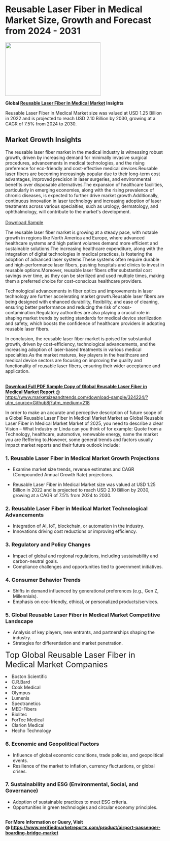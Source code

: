<H1>Reusable Laser Fiber in Medical Market Size, Growth and Forecast from 2024 - 2031</H1><img class="aligncenter size-medium wp-image-584254" src="https://thirdeyenews.in/wp-content/uploads/2024/09/Global-Market-Research-300x168.jpeg" alt="" width="300" height="168" /><p><strong>Global&nbsp;<a href="https://www.marketsizeandtrends.com/download-sample/324224/?utm_source=Github8j?utm_medium=218">Reusable Laser Fiber in Medical Market</a> Insights</strong></p><p>Reusable Laser Fiber in Medical Market size was valued at USD 1.25 Billion in 2022 and is projected to reach USD 2.10 Billion by 2030, growing at a CAGR of 7.5% from 2024 to 2030.</p><p><h2>Market Growth Insights</h2> <p>The reusable laser fiber market in the medical industry is witnessing robust growth, driven by increasing demand for minimally invasive surgical procedures, advancements in medical technologies, and the rising preference for eco-friendly and cost-effective medical devices.Reusable laser fibers are becoming increasingly popular due to their long-term cost advantages, improved precision in laser surgeries, and environmental benefits over disposable alternatives.The expansion of healthcare facilities, particularly in emerging economies, along with the rising prevalence of chronic diseases, is expected to further drive market growth.Additionally, continuous innovation in laser technology and increasing adoption of laser treatments across various specialties, such as urology, dermatology, and ophthalmology, will contribute to the market's development.<br><br> <a href="sample_link" target="_blank">Download Sample</a> </p> <p>The reusable laser fiber market is growing at a steady pace, with notable growth in regions like North America and Europe, where advanced healthcare systems and high patient volumes demand more efficient and sustainable solutions.The increasing healthcare expenditure, along with the integration of digital technologies in medical practices, is fostering the adoption of advanced laser systems.These systems often require durable and high-performance laser fibers, pushing hospitals and clinics to invest in reusable options.Moreover, reusable laser fibers offer substantial cost savings over time, as they can be sterilized and used multiple times, making them a preferred choice for cost-conscious healthcare providers.<p>Technological advancements in fiber optics and improvements in laser technology are further accelerating market growth.Reusable laser fibers are being designed with enhanced durability, flexibility, and ease of cleaning, ensuring better performance and reducing the risk of cross-contamination.Regulatory authorities are also playing a crucial role in shaping market trends by setting standards for medical device sterilization and safety, which boosts the confidence of healthcare providers in adopting reusable laser fibers.<p>In conclusion, the reusable laser fiber market is poised for substantial growth, driven by cost-efficiency, technological advancements, and the increasing adoption of laser-based treatments in various medical specialties.As the market matures, key players in the healthcare and medical device sectors are focusing on improving the quality and functionality of reusable laser fibers, ensuring their wider acceptance and application.<br><br> <a href="more_link" target="_blank"></p><p><span class=""><strong>Download Full PDF Sample Copy of Global Reusable Laser Fiber in Medical Market Report</strong> @ <a href="https://www.marketsizeandtrends.com/download-sample/324224/?utm_source=Github8j?utm_medium=218" target="_blank">https://www.marketsizeandtrends.com/download-sample/324224/?utm_source=Github8j?utm_medium=218</a></span></p><p>In order to make an accurate and perceptive description of future scope of a Global&nbsp;Reusable Laser Fiber in Medical Market Market as Global&nbsp;Reusable Laser Fiber in Medical Market Market of 2025, you need to describe a clear Vision &ndash; What Industry or Linda can you think of for example: Quote from a Technology, healthcare, automotive, renewable energy, name the market you are Reffering to.However, some general trends and factors usually impact market reports and their future outlook include:</p><h3>1.&nbsp;<strong>Reusable Laser Fiber in Medical Market Growth Projections</strong></h3><ul><li>Examine market size trends, revenue estimates and CAGR (Compounded Annual Growth Rate) projections.</li><li><p>Reusable Laser Fiber in Medical Market size was valued at USD 1.25 Billion in 2022 and is projected to reach USD 2.10 Billion by 2030, growing at a CAGR of 7.5% from 2024 to 2030.</p></li></ul><h3>2.&nbsp;<strong>Reusable Laser Fiber in Medical Market Technological Advancements</strong></h3><ul><li>Integration of AI, IoT, blockchain, or automation in the industry.</li><li>Innovations driving cost reductions or improving efficiency.</li></ul><h3>3.&nbsp;<strong>Regulatory and Policy Changes</strong></h3><ul><li>Impact of global and regional regulations, including sustainability and carbon-neutral goals.</li><li>Compliance challenges and opportunities tied to government initiatives.</li></ul><h3>4.&nbsp;<strong>Consumer Behavior Trends</strong></h3><ul><li>Shifts in demand influenced by generational preferences (e.g., Gen Z, Millennials).</li><li>Emphasis on eco-friendly, ethical, or personalized products/services.</li></ul><h3>5.&nbsp;<strong>Global Reusable Laser Fiber in Medical Market Competitive Landscape</strong></h3><ul><li>Analysis of key players, new entrants, and partnerships shaping the industry.</li><li>Strategies for differentiation and market penetration.</li></ul><p data-pm-slice="1 1 []"><span style="color: inherit; font-family: inherit; font-size: 25px;">Top Global Reusable Laser Fiber in Medical Market Companies</span></p><div class="" data-test-id=""><p><li>Boston Scientific</li><li> C.R.Bard</li><li> Cook Medical</li><li> Olympus</li><li> Lumenis</li><li> Spectranetics</li><li> MED-Fibers</li><li> Biolitec</li><li> ForTec Medical</li><li> Clarion Medical</li><li> Hecho Technology</li></p></div><h3>6.&nbsp;<strong>Economic and Geopolitical Factors</strong></h3><ul><li>Influence of global economic conditions, trade policies, and geopolitical events.</li><li>Resilience of the market to inflation, currency fluctuations, or global crises.</li></ul><h3>7.&nbsp;<strong>Sustainability and ESG (Environmental, Social, and Governance)</strong></h3><ul><li>Adoption of sustainable practices to meet ESG criteria.</li><li>Opportunities in green technologies and circular economy principles.</li></ul><h2><strong style="font-size: 14px;">For More Information or Query, Visit @&nbsp;</strong><a style="background-color: #ffffff; font-size: 14px;" href="https://www.marketsizeandtrends.com/report/reusable-laser-fiber-in-medical-market/" target="_blank">https://www.verifiedmarketreports.com/product/airport-passenger-boarding-bridge-market</a></h2>